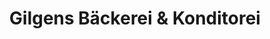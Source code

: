 ---
title: "Gilgens Bäckerei & Konditorei"
url: /bad-honnef/gilgens-baeckerei-und-konditorei/
shop: Bäckerei
---